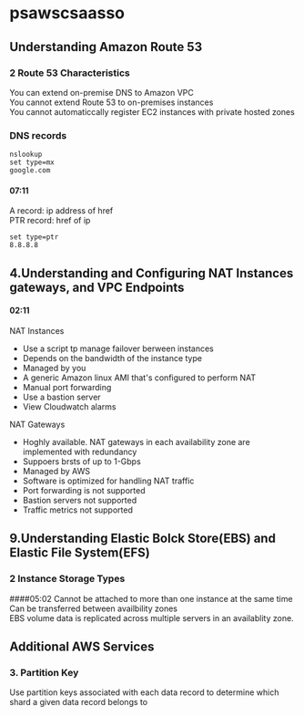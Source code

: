 # psawscsaasso
## Understanding Amazon Route 53
### 2 Route 53 Characteristics
You can extend on-premise DNS to Amazon VPC  
You cannot extend Route 53 to on-premises instances  
You cannot automaticcally register EC2 instances with private hosted zones


###  DNS records
```
nslookup
set type=mx
google.com
```
#### 07:11
A record: ip address of href  
PTR record: href of ip

```
set type=ptr
8.8.8.8
```

## 4.Understanding and Configuring NAT Instances gateways, and VPC Endpoints
#### 02:11
NAT Instances
- Use a script tp manage failover berween instances
- Depends on the bandwidth of the instance type
- Managed by you
- A generic Amazon linux AMI that's configured to perform NAT
- Manual port forwarding
- Use a bastion server
- View Cloudwatch alarms

NAT Gateways
- Hoghly available. NAT gateways in each availability zone are implemented with redundancy
- Suppoers brsts of up to 1-Gbps
- Managed by AWS
- Software is optimized for handling NAT traffic
- Port forwarding is not supported
- Bastion servers not supported
- Traffic metrics not supported

## 9.Understanding Elastic Bolck Store(EBS) and Elastic File System(EFS)
### 2 Instance Storage Types
####05:02
Cannot be attached to more than one instance at the same time  
Can be transferred between availbility zones  
EBS volume data is replicated across multiple servers in an availablity zone.

## Additional AWS Services
### 3. Partition Key

Use partition keys associated with each data record to determine which shard a given data record belongs to
